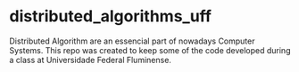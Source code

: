 # distributed_algorithms_uff
Distributed Algorithm are an essencial part of nowadays Computer Systems. This repo was created to keep some of the code developed during a class at Universidade Federal Fluminense.
